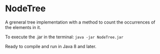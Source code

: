 # NodeTree
A greneral tree implementation with a method to count the occurrences of the elements in it.

To execute the .jar in the terminal: `java -jar NodeTree.jar`

Ready to compile and run in Java 8 and later.
